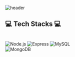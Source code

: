 ![header](https://capsule-render.vercel.app/api?type=waving&color=auto&height=300&section=header&text=Welcome&fontSize=90&animation=fadeIn&fontAlignY=38&desc=Suji's%20GitHub%20Profile&descAlignY=51&descAlign=62)

## 💻 Tech Stacks 💻
<br/>
<img alt="Node.js" src ="https://img.shields.io/badge/Node.js-339933.svg?&style=flat-square&logo=Node.js&logoColor=white"/> <img alt="Express" src ="https://img.shields.io/badge/Express-000000.svg?&style=flat-square&logo=Express&logoColor=white"/> <img alt="MySQL" src ="https://img.shields.io/badge/MySQL-4479A1.svg?&style=flat-square&logo=MySQL&logoColor=white"/> <br/> <img alt="MongoDB" src ="https://img.shields.io/badge/MongoDB-47A248.svg?&style=flat-square&logo=MongoDB&logoColor=white"/>
